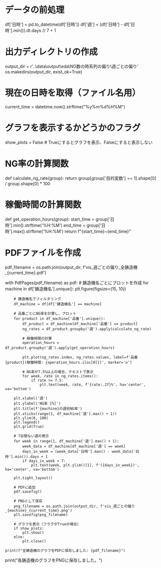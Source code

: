 # データの前処理
df['日時'] = pd.to_datetime(df['日時'])
df['週'] = (df['日時'] - df['日時'].min()).dt.days // 7 + 1

# 出力ディレクトリの作成
output_dir = r'..\data\output\eda\NG数の時系列の偏り\週ごとの偏り'
os.makedirs(output_dir, exist_ok=True)

# 現在の日時を取得（ファイル名用）
current_time = datetime.now().strftime("%y%m%d%H%M")

# グラフを表示するかどうかのフラグ
show_plots = False  # Trueにするとグラフを表示、Falseにすると表示しない

# NG率の計算関数
def calculate_ng_rate(group):
    return group[group['目的変数'] == 1].shape[0] / group.shape[0] * 100

# 稼働時間の計算関数
def get_operation_hours(group):
    start_time = group['日時'].min().strftime('%H:%M')
    end_time = group['日時'].max().strftime('%H:%M')
    return f"{start_time}~{end_time}"

# PDFファイルを作成
pdf_filename = os.path.join(output_dir, f'vis_週ごとの偏り_全鋳造機_{current_time}.pdf')

with PdfPages(pdf_filename) as pdf:
    # 鋳造機名ごとにプロットを作成
    for machine in df['鋳造機名'].unique():
        plt.figure(figsize=(15, 10))
        
        # 鋳造機名でフィルタリング
        df_machine = df[df['鋳造機名'] == machine]
        
        # 品番ごとにNG率を計算し、プロット
        for product in df_machine['品番'].unique():
            df_product = df_machine[df_machine['品番'] == product]
            ng_rates = df_product.groupby('週').apply(calculate_ng_rate)
            
            # 稼働時間の計算
            operation_hours = df_product.groupby('週').apply(get_operation_hours)
            
            plt.plot(ng_rates.index, ng_rates.values, label=f'品番 {product}(稼働時間: {operation_hours.iloc[0]})', marker='o')
            
            # NG率が7.5%以上の場合、テキストで表示
            for week, rate in ng_rates.items():
                if rate >= 7.5:
                    plt.text(week, rate, f'{rate:.2f}%', ha='center', va='bottom')
        
        plt.xlabel('週')
        plt.ylabel('NG率 [%]')
        plt.title(f'{machine}の週別NG率')
        plt.xticks(range(1, df_machine['週'].max() + 1))
        plt.ylim(0, 100)
        plt.legend()
        plt.grid(True)
        
        # 7日間ない週の表示
        for week in range(1, df_machine['週'].max() + 1):
            week_data = df_machine[df_machine['週'] == week]
            days_in_week = (week_data['日時'].max() - week_data['日時'].min()).days + 1
            if days_in_week < 7:
                plt.text(week, plt.ylim()[1], f'({days_in_week})', ha='center', va='bottom')
        
        plt.tight_layout()
        
        # PDFに追加
        pdf.savefig()
        
        # PNGとして保存
        png_filename = os.path.join(output_dir, f'vis_週ごとの偏り_{machine}_{current_time}.png')
        plt.savefig(png_filename)
        
        # グラフを表示（フラグがTrueの場合）
        if show_plots:
            plt.show()
        else:
            plt.close()
    
    print(f"全鋳造機のグラフをPDFに保存しました: {pdf_filename}")

print("各鋳造機のグラフをPNGに保存しました。")
